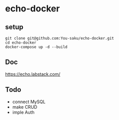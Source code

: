 # echo-docker

## setup
```
git clone git@github.com:You-saku/echo-docker.git
cd echo-docker
docker-compose up -d --build
```

## Doc
https://echo.labstack.com/

## Todo
* connect MySQL
* make CRUD
* imple Auth 